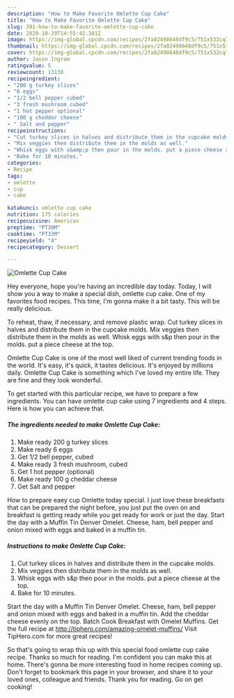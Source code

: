 ```yaml
---
description: "How to Make Favorite Omlette Cup Cake"
title: "How to Make Favorite Omlette Cup Cake"
slug: 391-how-to-make-favorite-omlette-cup-cake
date: 2020-10-29T14:55:42.381Z
image: https://img-global.cpcdn.com/recipes/2fa82498648df9c5/751x532cq70/omlette-cup-cake-recipe-main-photo.jpg
thumbnail: https://img-global.cpcdn.com/recipes/2fa82498648df9c5/751x532cq70/omlette-cup-cake-recipe-main-photo.jpg
cover: https://img-global.cpcdn.com/recipes/2fa82498648df9c5/751x532cq70/omlette-cup-cake-recipe-main-photo.jpg
author: Jason Ingram
ratingvalue: 5
reviewcount: 13130
recipeingredient:
- "200 g turkey slices"
- "6 eggs"
- "1/2 bell pepper cubed"
- "3 fresh mushroom cubed"
- "1 hot pepper optional"
- "100 g cheddar cheese"
- " Salt and pepper"
recipeinstructions:
- "Cut turkey slices in halves and distribute them in the cupcake molds."
- "Mix veggies then distribute them in the molds as well."
- "Whisk eggs with s&amp;p then pour in the molds. put a piece cheese at the top."
- "Bake for 10 minutes."
categories:
- Recipe
tags:
- omlette
- cup
- cake

katakunci: omlette cup cake 
nutrition: 175 calories
recipecuisine: American
preptime: "PT30M"
cooktime: "PT33M"
recipeyield: "4"
recipecategory: Dessert

---
```



![Omlette Cup Cake](https://img-global.cpcdn.com/recipes/2fa82498648df9c5/751x532cq70/omlette-cup-cake-recipe-main-photo.jpg)

Hey everyone, hope you're having an incredible day today. Today, I will show you a way to make a special dish, omlette cup cake. One of my favorites food recipes. This time, I'm gonna make it a bit tasty. This will be really delicious.

To reheat, thaw, if necessary, and remove plastic wrap. Cut turkey slices in halves and distribute them in the cupcake molds. Mix veggies then distribute them in the molds as well. Whisk eggs with s&amp;p then pour in the molds. put a piece cheese at the top.

Omlette Cup Cake is one of the most well liked of current trending foods in the world. It's easy, it's quick, it tastes delicious. It's enjoyed by millions daily. Omlette Cup Cake is something which I've loved my entire life. They are fine and they look wonderful.


To get started with this particular recipe, we have to prepare a few ingredients. You can have omlette cup cake using 7 ingredients and 4 steps. Here is how you can achieve that.

<!--inarticleads1-->

##### The ingredients needed to make Omlette Cup Cake:

1. Make ready 200 g turkey slices
1. Make ready 6 eggs
1. Get 1/2 bell pepper, cubed
1. Make ready 3 fresh mushroom, cubed
1. Get 1 hot pepper (optional)
1. Make ready 100 g cheddar cheese
1. Get  Salt and pepper


How to prepare eaey cup Omlette today special. I just love these breakfasts that can be prepared the night before, you just put the oven on and breakfast is getting ready while you get ready for work or just the day. Start the day with a Muffin Tin Denver Omelet. Cheese, ham, bell pepper and onion mixed with eggs and baked in a muffin tin. 

<!--inarticleads2-->

##### Instructions to make Omlette Cup Cake:

1. Cut turkey slices in halves and distribute them in the cupcake molds.
1. Mix veggies then distribute them in the molds as well.
1. Whisk eggs with s&amp;p then pour in the molds. put a piece cheese at the top.
1. Bake for 10 minutes.


Start the day with a Muffin Tin Denver Omelet. Cheese, ham, bell pepper and onion mixed with eggs and baked in a muffin tin. Add the cheddar cheese evenly on the top. Batch Cook Breakfast with Omelet Muffins. Get the full recipe at http://tiphero.com/amazing-omelet-muffins/ Visit TipHero.com for more great recipes! 

So that's going to wrap this up with this special food omlette cup cake recipe. Thanks so much for reading. I'm confident you can make this at home. There's gonna be more interesting food in home recipes coming up. Don't forget to bookmark this page in your browser, and share it to your loved ones, colleague and friends. Thank you for reading. Go on get cooking!
